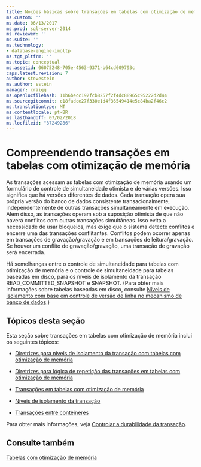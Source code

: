 ```yaml
---
title: Noções básicas sobre transações em tabelas com otimização de memória | Microsoft Docs
ms.custom: ''
ms.date: 06/13/2017
ms.prod: sql-server-2014
ms.reviewer: ''
ms.suite: ''
ms.technology:
- database-engine-imoltp
ms.tgt_pltfrm: ''
ms.topic: conceptual
ms.assetid: 06075248-705e-4563-9371-b64cd609793c
caps.latest.revision: 7
author: stevestein
ms.author: sstein
manager: craigg
ms.openlocfilehash: 11b6becc192fcb8257f2f4dc88965c95222d2d44
ms.sourcegitcommit: c18fadce27f330e1d4f36549414e5c84ba2f46c2
ms.translationtype: MT
ms.contentlocale: pt-BR
ms.lasthandoff: 07/02/2018
ms.locfileid: "37249286"
---
```

# <a name="understanding-transactions-on-memory-optimized-tables"></a>Compreendendo transações em tabelas com otimização de memória
  As transações acessam as tabelas com otimização de memória usando um formulário de controle de simultaneidade otimista e de várias versões. Isso significa que há versões diferentes de dados. Cada transação opera sua própria versão do banco de dados consistente transacionalmente, independentemente de outras transações simultaneamente em execução. Além disso, as transações operam sob a suposição otimista de que não haverá conflitos com outras transações simultâneas. Isso evita a necessidade de usar bloqueios, mas exige que o sistema detecte conflitos e encerre uma das transações conflitantes. Conflitos podem ocorrer apenas em transações de gravação/gravação e em transações de leitura/gravação. Se houver um conflito de gravação/gravação, uma transação de gravação será encerrada.  
  
 Há semelhanças entre o controle de simultaneidade para tabelas com otimização de memória e o controle de simultaneidade para tabelas baseadas em disco, para os níveis de isolamento da transação READ_COMMITTED_SNAPSHOT e SNAPSHOT. (Para obter mais informações sobre tabelas baseadas em disco, consulte [Níveis de isolamento com base em controle de versão de linha no mecanismo de banco de dados](http://msdn.microsoft.com/library/ms177404\(v=sql.100\).aspx).)  
  
## <a name="topics-in-this-section"></a>Tópicos desta seção  
 Esta seção sobre transações em tabelas com otimização de memória inclui os seguintes tópicos:  
  
-   [Diretrizes para níveis de isolamento da transação com tabelas com otimização de memória](../relational-databases/in-memory-oltp/memory-optimized-tables.md)  
  
-   [Diretrizes para lógica de repetição das transações em tabelas com otimização de memória](guidelines-for-retry-logic-for-transactions-on-memory-optimized-tables.md)  
  
-   [Transações em tabelas com otimização de memória](transactions-in-memory-optimized-tables.md)  
  
-   [Níveis de isolamento da transação](transaction-isolation-levels.md)  
  
-   [Transações entre contêineres](cross-container-transactions.md)  
  
 Para obter mais informações, veja [Controlar a durabilidade da transação](../relational-databases/logs/control-transaction-durability.md).  
  
## <a name="see-also"></a>Consulte também  
 [Tabelas com otimização de memória](../relational-databases/in-memory-oltp/memory-optimized-tables.md)  
  
  
